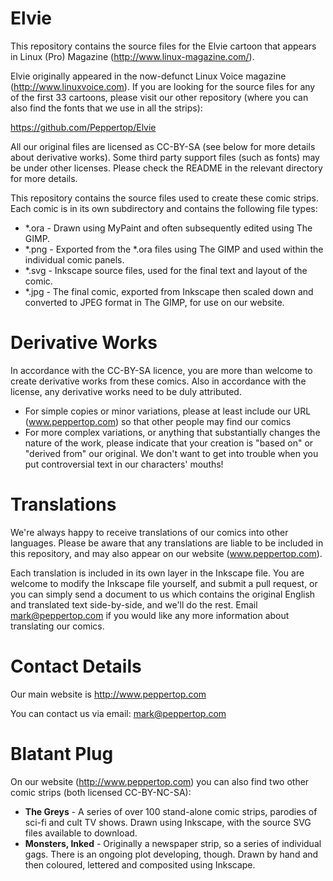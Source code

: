 Elvie
=====

This repository contains the source files for the Elvie cartoon that appears in Linux (Pro) Magazine (http://www.linux-magazine.com/).

Elvie originally appeared in the now-defunct Linux Voice magazine (http://www.linuxvoice.com). If you are looking for the source files for any of the first 33 cartoons, please visit our other repository (where you can also find the fonts that we use in all the strips):

https://github.com/Peppertop/Elvie

All our original files are licensed as CC-BY-SA (see below for more details about derivative works). Some third party support files (such as fonts) may be under other licenses. Please check the README in the relevant directory for more details.

This repository contains the source files used to create these comic strips. Each comic is in its own subdirectory and contains the following file types:

* *.ora - Drawn using MyPaint and often subsequently edited using The GIMP.
* *.png - Exported from the *.ora files using The GIMP and used within the individual comic panels.
* *.svg - Inkscape source files, used for the final text and layout of the comic.
* *.jpg - The final comic, exported from Inkscape then scaled down and converted to JPEG format in The GIMP, for use on our website.


Derivative Works
================

In accordance with the CC-BY-SA licence, you are more than welcome to create derivative works from these comics. Also in accordance with the license, any derivative works need to be duly attributed.

* For simple copies or minor variations, please at least include our URL (www.peppertop.com) so that other people may find our comics
* For more complex variations, or anything that substantially changes the nature of the work, please indicate that your creation is "based on" or "derived from" our original. We don't want to get into trouble when you put controversial text in our characters' mouths!


Translations
============

We're always happy to receive translations of our comics into other languages. Please be aware that any translations are liable to be included in this repository, and may also appear on our website (www.peppertop.com).

Each translation is included in its own layer in the Inkscape file. You are welcome to modify the Inkscape file yourself, and submit a pull request, or you can simply send a document to us which contains the original English and translated text side-by-side, and we'll do the rest. Email mark@peppertop.com if you would like any more information about translating our comics.


Contact Details
===============

Our main website is http://www.peppertop.com

You can contact us via email: mark@peppertop.com


Blatant Plug
============

On our website (http://www.peppertop.com) you can also find two other comic strips (both licensed CC-BY-NC-SA):

* **The Greys** - A series of over 100 stand-alone comic strips, parodies of sci-fi and cult TV shows. Drawn using Inkscape, with the source SVG files available to download.
* **Monsters, Inked** - Originally a newspaper strip, so a series of individual gags. There is an ongoing plot developing, though. Drawn by hand and then coloured, lettered and composited using Inkscape.


